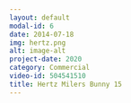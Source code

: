 ```yaml
---
layout: default
modal-id: 6
date: 2014-07-18
img: hertz.png
alt: image-alt
project-date: 2020
category: Commercial
video-id: 504541510
title: Hertz Milers Bunny 15 
---
```

